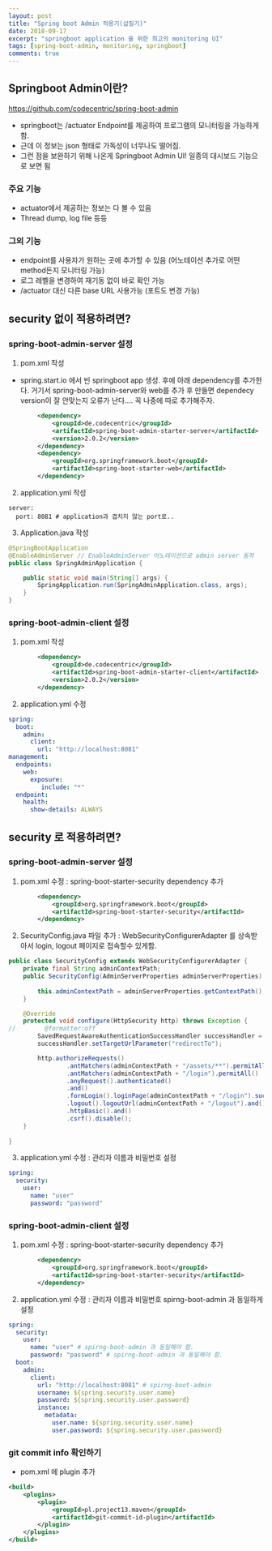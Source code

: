 ```yaml
---
layout: post
title: "Spring boot Admin 적용기(삽질기)"
date: 2018-09-17
excerpt: "springboot application 을 위한 최고의 monitoring UI"
tags: [spring-boot-admin, monitoring, springboot]
comments: true
---
```


## Springboot Admin이란?
https://github.com/codecentric/spring-boot-admin

* springboot는 /actuator Endpoint를 제공하여 프로그램의 모니터링을 가능하게 함.
* 근데 이 정보는 json 형태로 가독성이 너무나도 떨어짐.
* 그런 점을 보완하기 위해 나온게 Springboot Admin UI! 일종의 대시보드 기능으로 보면 됨

### 주요 기능
* actuator에서 제공하는 정보는 다 볼 수 있음
* Thread dump, log file 등등

### 그외 기능
* endpoint를 사용자가 원하는 곳에 추가할 수 있음
(어노테이션 추가로 어떤 method든지 모니터링 가능)
* 로그 레벨을 변경하여 재기동 없이 바로 확인 가능
* /actuator 대신 다른 base URL 사용가능 (포트도 변경 가능)

## security 없이 적용하려면? 
### spring-boot-admin-server 설정
1. pom.xml 작성
* spring.start.io 에서 빈 springboot app 생성. 후에 아래 dependency를 추가한다. 거기서 spring-boot-admin-server와 web를 추가 후 만들면 dependecy version이 잘 안맞는지 오류가 난다.... 꼭 나중에 따로 추가해주자.
```xml
		<dependency>
		    <groupId>de.codecentric</groupId>
		    <artifactId>spring-boot-admin-starter-server</artifactId>
		    <version>2.0.2</version>
		</dependency>
		<dependency>
		    <groupId>org.springframework.boot</groupId>
		    <artifactId>spring-boot-starter-web</artifactId>
		</dependency>
```
2. application.yml 작성
```
server:
  port: 8081 # application과 겹치지 않는 port로..
```
3. Application.java 작성
```java
@SpringBootApplication
@EnableAdminServer // EnableAdminServer 어노테이션으로 admin server 동작
public class SpringAdminApplication {

	public static void main(String[] args) {
		SpringApplication.run(SpringAdminApplication.class, args);
	}
}
```

### spring-boot-admin-client 설정 
1. pom.xml 작성
```xml
		<dependency>
		    <groupId>de.codecentric</groupId>
		    <artifactId>spring-boot-admin-starter-client</artifactId>
		    <version>2.0.2</version>
		</dependency>	
```
2. application.yml 수정
```yml
spring:
  boot:
    admin:
      client:
        url: "http://localhost:8081" 
management:
  endpoints:
    web:
      exposure:
         include: "*"
  endpoint:
    health:
      show-details: ALWAYS           
```        

## security 로 적용하려면? 
### spring-boot-admin-server 설정
1. pom.xml 수정 : spring-boot-starter-security dependency 추가
```xml
		<dependency>
			<groupId>org.springframework.boot</groupId>
			<artifactId>spring-boot-starter-security</artifactId>
		</dependency>	
```
2. SecurityConfig.java 파일 추가 : WebSecurityConfigurerAdapter 를 상속받아서 login, logout 페이지로 접속할수 있게함.
```java
public class SecurityConfig extends WebSecurityConfigurerAdapter {
    private final String adminContextPath;
    public SecurityConfig(AdminServerProperties adminServerProperties) {
    	
        this.adminContextPath = adminServerProperties.getContextPath();
    }

    @Override
    protected void configure(HttpSecurity http) throws Exception {
//        @formatter:off
        SavedRequestAwareAuthenticationSuccessHandler successHandler = new SavedRequestAwareAuthenticationSuccessHandler();
        successHandler.setTargetUrlParameter("redirectTo");

        http.authorizeRequests()
                .antMatchers(adminContextPath + "/assets/**").permitAll()
                .antMatchers(adminContextPath + "/login").permitAll()
                .anyRequest().authenticated()
                .and()
                .formLogin().loginPage(adminContextPath + "/login").successHandler(successHandler).and()
                .logout().logoutUrl(adminContextPath + "/logout").and()
                .httpBasic().and()
                .csrf().disable();
    }
  
}
```
3. application.yml 수정 : 관리자 이름과 비밀번호 설정
```yml
spring:
  security:
    user:
      name: "user"
      password: "password"    
```
### spring-boot-admin-client 설정
1. pom.xml 수정 : spring-boot-starter-security dependency 추가
```xml
		<dependency>
		    <groupId>org.springframework.boot</groupId>
		    <artifactId>spring-boot-starter-security</artifactId>
		</dependency>
```
2. application.yml 수정 : 관리자 이름과 비밀번호 spirng-boot-admin 과 동일하게 설정
```yml
spring: 
  security:
    user:
      name: "user" # spirng-boot-admin 과 동일해야 함.
      password: "password" # spirng-boot-admin 과 동일해야 함.         
  boot:
    admin:
      client:
        url: "http://localhost:8081" # spirng-boot-admin
        username: ${spring.security.user.name}
        password: ${spring.security.user.password}                   
        instance:
          metadata:
            user.name: ${spring.security.user.name}
            user.password: ${spring.security.user.password} 
```


### git commit info 확인하기
* pom.xml 에 plugin 추가
```xml
<build>
	<plugins>
		<plugin>
			<groupId>pl.project13.maven</groupId>
			<artifactId>git-commit-id-plugin</artifactId>
		</plugin>
	</plugins>
</build>
```
